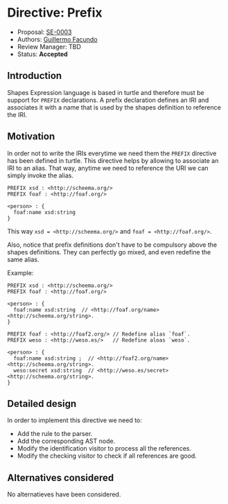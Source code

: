 # Directive: Prefix

* Proposal: [SE-0003](0003-prefix-directive.md)
* Authors: [Guillermo Facundo](https://github.com/thewillt)
* Review Manager: TBD
* Status: **Accepted**

## Introduction

Shapes Expression language is based in turtle and therefore must be support for `PREFIX` declarations. A prefix declaration defines an IRI and associates it with a name that is used by the shapes definition to reference the IRI.

## Motivation

In order not to write the IRIs everytime we need them the `PREFIX` directive has been defined in turtle. This directive helps by allowing to associate an IRI to an alias. That way, anytime we need to reference the URI we can simply invoke the alias.

```shex-lite
PREFIX xsd : <http://scheema.org/>
PREFIX foaf : <http://foaf.org/>

<person> : {
  foaf:name xsd:string
}
```

This way `xsd = <http://scheema.org/>` and `foaf = <http://foaf.org/>`.

Also, notice that prefix definitions don't have to be compulsory above the shapes definitions. They can perfectly go mixed, and even redefine the same alias.

Example:
```shex-lite
PREFIX xsd : <http://scheema.org/>
PREFIX foaf : <http://foaf.org/>

<person> : {
  foaf:name xsd:string  // <http://foaf.org/name> <http://scheema.org/string>.
}

PREFIX foaf : <http://foaf2.org/> // Redefine alias `foaf`.
PREFIX weso : <http://weso.es/>   // Redefine aloas `weso`.

<person> : {
  foaf:name xsd:string ;  // <http://foaf2.org/name> <http://scheema.org/string>.
  weso:secret xsd:string  // <http://weso.es/secret> <http://scheema.org/string>.
}

```


## Detailed design

In order to implement this directive we need to:
* Add the rule to the parser.
* Add the corresponding AST node.
* Modify the identification visitor to process all the references.
* Modify the checking visitor to check if all references are good.

## Alternatives considered

No alternatieves have been considered.
